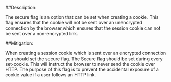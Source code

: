 ##Description:

The secure flag is an option that can be set when creating a cookie.
This flag ensures that the cookie will not be sent over an unencrypted
connection by the browser,which ensures that the session cookie can not be sent over a non-encrypted link.

##Mitigation:

When creating a session cookie which is sent over an encrypted connection
you should set the secure flag. The Secure flag should be set during every set-cookie.
This will instruct the browser to never send the cookie over HTTP.
The purpose of this flag is to prevent the accidental exposure of a cookie value if a user
follows an HTTP link.


